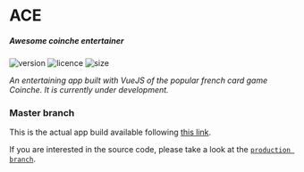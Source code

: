 # ACE
##### _Awesome coinche entertainer_
![version](https://img.shields.io/badge/dynamic/json.svg?label=version&url=https%3A%2F%2Fraw.githubusercontent.com%2FNikolaLohinski%2Face%2Fproduction%2Fpackage.json&query=version&colorB=%23d15c45)
![licence](https://img.shields.io/github/license/nikolalohinski/ace.svg)
![size](https://img.shields.io/github/repo-size/nikolalohinski/ace.svg)

_An entertaining app built with VueJS of the popular french card game Coinche. It is currently 
under development._

### Master branch

This is the actual app build available following [this link](https://nikolalohinski.github.io/ace).

If you are interested in the source code, please take a look at the 
[`production branch`](https://github.com/NikolaLohinski/ace/tree/production).